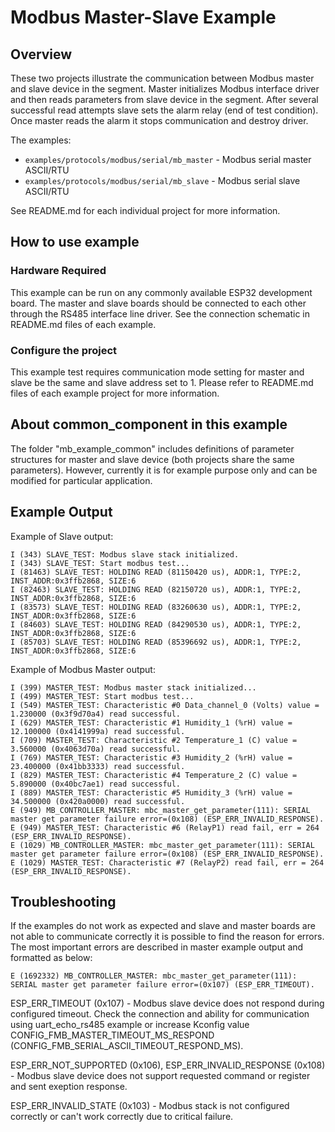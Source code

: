 # Modbus Master-Slave Example

## Overview

These two projects illustrate the communication between Modbus master and slave device in the segment.
Master initializes Modbus interface driver and then reads parameters from slave device in the segment.
After several successful read attempts slave sets the alarm relay (end of test condition). 
Once master reads the alarm it stops communication and destroy driver.

The examples:

* `examples/protocols/modbus/serial/mb_master` - Modbus serial master ASCII/RTU 
* `examples/protocols/modbus/serial/mb_slave` - Modbus serial slave ASCII/RTU 

See README.md for each individual project for more information.

## How to use example

### Hardware Required

This example can be run on any commonly available ESP32 development board.
The master and slave boards should be connected to each other through the RS485 interface line driver. 
See the connection schematic in README.md files of each example.

### Configure the project

This example test requires communication mode setting for master and slave be the same and slave address set to 1.
Please refer to README.md files of each example project for more information.

## About common_component in this example

The folder "mb_example_common" includes definitions of parameter structures for master and slave device (both projects share the same parameters).
However, currently it is for example purpose only and can be modified for particular application.

## Example Output

Example of Slave output:

```
I (343) SLAVE_TEST: Modbus slave stack initialized.
I (343) SLAVE_TEST: Start modbus test...
I (81463) SLAVE_TEST: HOLDING READ (81150420 us), ADDR:1, TYPE:2, INST_ADDR:0x3ffb2868, SIZE:6
I (82463) SLAVE_TEST: HOLDING READ (82150720 us), ADDR:1, TYPE:2, INST_ADDR:0x3ffb2868, SIZE:6
I (83573) SLAVE_TEST: HOLDING READ (83260630 us), ADDR:1, TYPE:2, INST_ADDR:0x3ffb2868, SIZE:6
I (84603) SLAVE_TEST: HOLDING READ (84290530 us), ADDR:1, TYPE:2, INST_ADDR:0x3ffb2868, SIZE:6
I (85703) SLAVE_TEST: HOLDING READ (85396692 us), ADDR:1, TYPE:2, INST_ADDR:0x3ffb2868, SIZE:6
```

Example of Modbus Master output:

```
I (399) MASTER_TEST: Modbus master stack initialized...
I (499) MASTER_TEST: Start modbus test...
I (549) MASTER_TEST: Characteristic #0 Data_channel_0 (Volts) value = 1.230000 (0x3f9d70a4) read successful.
I (629) MASTER_TEST: Characteristic #1 Humidity_1 (%rH) value = 12.100000 (0x4141999a) read successful.
I (709) MASTER_TEST: Characteristic #2 Temperature_1 (C) value = 3.560000 (0x4063d70a) read successful.
I (769) MASTER_TEST: Characteristic #3 Humidity_2 (%rH) value = 23.400000 (0x41bb3333) read successful.
I (829) MASTER_TEST: Characteristic #4 Temperature_2 (C) value = 5.890000 (0x40bc7ae1) read successful.
I (889) MASTER_TEST: Characteristic #5 Humidity_3 (%rH) value = 34.500000 (0x420a0000) read successful.
E (949) MB_CONTROLLER_MASTER: mbc_master_get_parameter(111): SERIAL master get parameter failure error=(0x108) (ESP_ERR_INVALID_RESPONSE).
E (949) MASTER_TEST: Characteristic #6 (RelayP1) read fail, err = 264 (ESP_ERR_INVALID_RESPONSE).
E (1029) MB_CONTROLLER_MASTER: mbc_master_get_parameter(111): SERIAL master get parameter failure error=(0x108) (ESP_ERR_INVALID_RESPONSE).
E (1029) MASTER_TEST: Characteristic #7 (RelayP2) read fail, err = 264 (ESP_ERR_INVALID_RESPONSE).
```

## Troubleshooting

If the examples do not work as expected and slave and master boards are not able to communicate correctly it is possible to find the reason for errors.
The most important errors are described in master example output and formatted as below:

```
E (1692332) MB_CONTROLLER_MASTER: mbc_master_get_parameter(111): SERIAL master get parameter failure error=(0x107) (ESP_ERR_TIMEOUT).
```

ESP_ERR_TIMEOUT (0x107) - Modbus slave device does not respond during configured timeout. Check the connection and ability for communication using uart_echo_rs485 example or increase
Kconfig value CONFIG_FMB_MASTER_TIMEOUT_MS_RESPOND (CONFIG_FMB_SERIAL_ASCII_TIMEOUT_RESPOND_MS).

ESP_ERR_NOT_SUPPORTED (0x106), ESP_ERR_INVALID_RESPONSE (0x108) - Modbus slave device does not support requested command or register and sent exeption response. 

ESP_ERR_INVALID_STATE (0x103) - Modbus stack is not configured correctly or can't work correctly due to critical failure.
 

